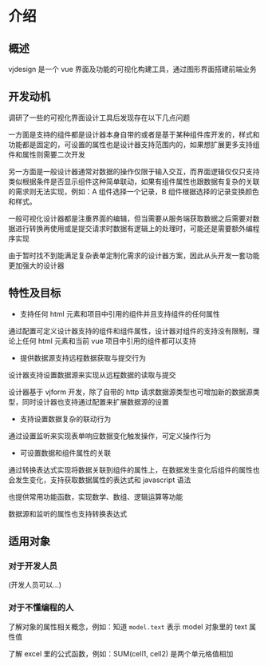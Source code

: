 # 介绍

## 概述

vjdesign 是一个 vue 界面及功能的可视化构建工具，通过图形界面搭建前端业务

## 开发动机

调研了一些的可视化界面设计工具后发现存在以下几点问题

一方面是支持的组件都是设计器本身自带的或者是基于某种组件库开发的，样式和功能都是固定的，可设置的属性也是设计器支持范围内的，如果想扩展更多支持组件和属性则需要二次开发

另一方面是一般设计器通常对数据的操作仅限于输入交互，而界面逻辑仅仅只支持类似根据条件是否显示组件这种简单联动，如果有组件属性也跟数据有复杂的关联的需求则无法实现，例如：A 组件选择一个记录，B 组件根据选择的记录变换颜色和样式。

一般可视化设计器都是注重界面的编辑，但当需要从服务端获取数据之后需要对数据进行转换再使用或是提交请求时数据有逻辑上的处理时，可能还是需要额外编程序实现

由于暂时找不到能满足复杂表单定制化需求的设计器方案，因此从头开发一套功能更加强大的设计器

## 特性及目标

- 支持任何 html 元素和项目中引用的组件并且支持组件的任何属性

通过配置可定义设计器支持的组件和组件属性，设计器对组件的支持没有限制，理论上任何 html 元素和当前 vue 项目中引用的组件都可以支持

- 提供数据源支持远程数据获取与提交行为

设计器支持设置数据源来实现从远程数据的读取与提交

设计器基于 vjform 开发，除了自带的 http 请求数据源类型也可增加新的数据源类型，同时设计器也支持通过配置来扩展数据源的设置

- 支持设置数据复杂的联动行为

通过设置监听来实现表单响应数据变化触发操作，可定义操作行为

- 可设置数据和组件属性的关联

通过转换表达式实现将数据关联到组件的属性上，在数据发生变化后组件的属性也会发生变化，支持获取数据属性的表达式和 javascript 语法

也提供常用功能函数，实现数学、数组、逻辑运算等功能

数据源和监听的属性也支持转换表达式

## 适用对象

### 对于开发人员

(开发人员可以...)

### 对于不懂编程的人

了解对象的属性相关概念，例如：知道 `model.text` 表示 model 对象里的 text 属性值

了解 excel 里的公式函数，例如：SUM(cell1, cell2) 是两个单元格值相加
